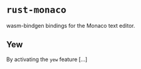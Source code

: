 # `rust-monaco`

wasm-bindgen bindings for the Monaco text editor.

## Yew

By activating the `yew` feature [...]
